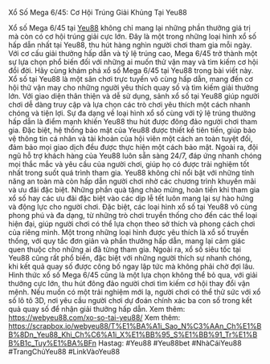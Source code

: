 Xổ Số Mega 6/45: Cơ Hội Trúng Giải Khủng Tại Yeu88

Xổ số Mega 6/45 tại [Yeu88](https://webyeu88.com/) không chỉ mang lại những phần thưởng giá trị mà còn có cơ hội trúng giải cực lớn. Đây là một trong những loại hình xổ số hấp dẫn nhất tại Yeu88, thu hút hàng nghìn người chơi tham gia mỗi ngày. Với cơ cấu giải thưởng hấp dẫn và tỷ lệ trúng cao, Mega 6/45 trở thành một sự lựa chọn phổ biến đối với những ai muốn thử vận may và tìm kiếm cơ hội đổi đời. Hãy cùng khám phá xổ số Mega 6/45 tại Yeu88 trong bài viết này.
Xổ số tại Yeu88 là một sân chơi trực tuyến vô cùng hấp dẫn, mang đến cơ hội thử vận may cho những người yêu thích quay số và tìm kiếm giải thưởng lớn. Với giao diện thân thiện và dễ sử dụng, sảnh xổ số tại Yeu88 giúp người chơi dễ dàng truy cập và lựa chọn các trò chơi yêu thích một cách nhanh chóng và tiện lợi. Sự đa dạng về loại hình xổ số cùng với tỷ lệ trúng thưởng hấp dẫn là điểm mạnh khiến Yeu88 thu hút được đông đảo người chơi tham gia. Đặc biệt, hệ thống bảo mật của Yeu88 được thiết kế tiên tiến, giúp bảo vệ thông tin cá nhân và tài khoản của hội viên một cách an toàn tuyệt đối, đảm bảo mọi giao dịch đều được thực hiện một cách bảo mật. Ngoài ra, đội ngũ hỗ trợ khách hàng của Yeu88 luôn sẵn sàng 24/7, đáp ứng nhanh chóng mọi thắc mắc và yêu cầu của người chơi, giúp họ có được trải nghiệm tốt nhất trong suốt quá trình tham gia. 
Yeu88 không chỉ nổi bật với những tính năng an toàn mà còn hấp dẫn người chơi nhờ các chương trình khuyến mãi và ưu đãi đặc biệt. Những phần quà tặng chào mừng, hoàn tiền khi tham gia xổ số hay các ưu đãi đặc biệt vào các dịp lễ tết luôn mang lại sự hào hứng và động lực cho người chơi. Đặc biệt, các loại hình xổ số tại Yeu88 vô cùng phong phú và đa dạng, từ những trò chơi truyền thống cho đến các thể loại hiện đại, giúp người chơi có thể lựa chọn theo sở thích và phong cách chơi của riêng mình. Một trong những loại hình được yêu thích là xổ số truyền thống, với quy tắc đơn giản và phần thưởng hấp dẫn, mang lại cảm giác quen thuộc cho những ai đã từng tham gia. Ngoài ra, xổ số siêu tốc tại Yeu88 cũng rất phổ biến, đặc biệt với những người thích sự nhanh chóng, khi kết quả quay số được công bố ngay lập tức mà không phải chờ đợi lâu. Hình thức xổ số Mega 6/45 cũng là một lựa chọn không thể bỏ qua, với giải thưởng cực lớn, thu hút đông đảo người chơi tìm kiếm cơ hội thay đổi vận mệnh. Nếu muốn có một trải nghiệm mới lạ, người chơi có thể thử sức với xổ số lô tô 3D, nơi yêu cầu người chơi dự đoán chính xác ba con số trong kết quả quay số để nhận giải thưởng hấp dẫn.
Xem thêm: https://webyeu88.com/xo-so-tai-yeu88/
Xem thêm: https://scrapbox.io/webyeu88/T%E1%BA%A1i_Sao_N%C3%AAn_Ch%E1%BB%8Dn_Yeu88_Khi_Ch%C6%A1i_X%E1%BB%95_S%E1%BB%91_Tr%E1%BB%B1c_Tuy%E1%BA%BFn
Hastag: #Yeu88 #Yeu88bet #NhàCáiYeu88 #TrangChủYeu88 #LinkVàoYeu88
